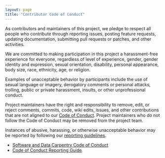 ```yaml
---
layout: page
title: "Contributor Code of Conduct"
---
```


As contributors and maintainers of this project,
we pledge to respect all people who contribute through reporting issues,
posting feature requests,
updating documentation,
submitting pull requests or patches,
and other activities.

We are committed to making participation in this project a harassment-free experience for everyone,
regardless of level of experience,
gender,
gender identity and expression,
sexual orientation,
disability,
personal appearance,
body size,
race,
ethnicity,
age,
or religion.

Examples of unacceptable behavior by participants include the use of sexual language or imagery,
derogatory comments or personal attacks,
trolling,
public or private harassment,
insults,
or other unprofessional conduct.

Project maintainers have the right and responsibility to remove, edit, or reject
comments, commits, code, wiki edits, issues, and other contributions
that are not aligned to our [Code of Conduct](https://software-carpentry.org/conduct).
Project maintainers who do not follow the Code of Conduct may be removed from the project team.

Instances of abusive, harassing, or otherwise unacceptable behavior
may be reported by following our [reporting guidelines](https://software-carpentry.org/CoC-reporting).


- [Software and Data Carpentry Code of Conduct](https://software-carpentry.org/conduct)
- [Code of Conduct Reporting Guide](https://software-carpentry.org/CoC-reporting)

<!--
{% include links.md %}
-->
